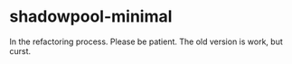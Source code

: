 # shadowpool-minimal

In the refactoring process. Please be patient. The old version is work, but curst. 
